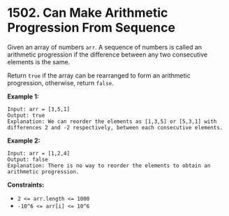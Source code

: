 # 1502. Can Make Arithmetic Progression From Sequence

Given an array of numbers `arr`. A sequence of numbers is called an arithmetic
progression if the difference between any two consecutive elements is the same.

Return `true` if the array can be rearranged to form an arithmetic progression,
otherwise, return `false`.

__Example 1:__

```
Input: arr = [3,5,1]
Output: true
Explanation: We can reorder the elements as [1,3,5] or [5,3,1] with differences 2 and -2 respectively, between each consecutive elements.
```

__Example 2:__

```
Input: arr = [1,2,4]
Output: false
Explanation: There is no way to reorder the elements to obtain an arithmetic progression.
```

__Constraints:__

* `2 <= arr.length <= 1000`
* `-10^6 <= arr[i] <= 10^6`
